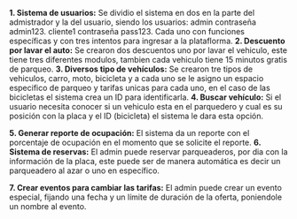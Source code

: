 **1. Sistema de usuarios:**
Se dividio el sistema en dos en la parte del admistrador y la del usuario, siendo los usuarios:
admin contraseña admin123.
cliente1 contraseña pass123.
Cada uno con funciones específicas y con tres intentos para ingresar a la plataflorma.
**2. Descuento por lavar el auto:**
Se crearon dos descuentos uno por lavar el vehiculo, este tiene tres diferentes modulos, tambien cada vehiculo tiene 15 minutos gratis de parqueo.
**3. Diversos tipo de vehículos:**
Se crearon tre tipos de vehiculos, carro, moto, bicicleta y a cada uno se le asigno un espacio especifico de parqueo y tarifas unicas para cada uno, en el caso de las bicicletas el sistema crea un ID para identificarla.
**4. Buscar vehículo:**
Si el usuario necesita conocer si un vehiculo esta en el parquedero y cual es su posición con la placa y el ID (bicicleta) el sistema le dara esta opción.

**5. Generar reporte de ocupación:**
El sistema da un reporte con el porcentaje de ocupación en el momento que se solicite el reporte.
**6. Sistema de reservas:**
El admin puede reservar parqueaderos, por dia con la información de la placa, este puede ser de manera automática es decir un parqueadero al azar o uno en específico.

**7. Crear eventos para cambiar las tarifas:**
El admin puede crear un evento especial, fijando una fecha y un límite de duración de la oferta, poniendole un nombre al evento.
